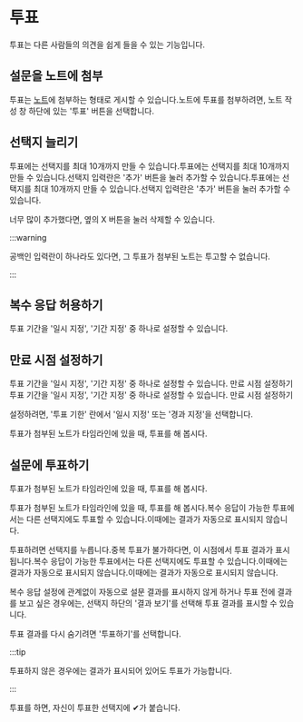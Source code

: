 # 투표

투표는 다른 사람들의 의견을 쉽게 들을 수 있는 기능입니다.

## 설문을 노트에 첨부

투표는 [노트](../../for-users/features/note)에 첨부하는 형태로 게시할 수 있습니다.노트에 투표를 첨부하려면, 노트 작성 창 하단에 있는 '투표' 버튼을 선택합니다.

## 선택지 늘리기

투표에는 선택지를 최대 10개까지 만들 수 있습니다.투표에는 선택지를 최대 10개까지 만들 수 있습니다.선택지 입력란은 '추가' 버튼을 눌러 추가할 수 있습니다.투표에는 선택지를 최대 10개까지 만들 수 있습니다.선택지 입력란은 '추가' 버튼을 눌러 추가할 수 있습니다.

너무 많이 추가했다면, 옆의 X 버튼을 눌러 삭제할 수 있습니다.

:::warning

공백인 입력란이 하나라도 있다면, 그 투표가 첨부된 노트는 투고할 수 없습니다.

:::

## 복수 응답 허용하기

투표 기간을 '일시 지정', '기간 지정' 중 하나로 설정할 수 있습니다.

## 만료 시점 설정하기

투표 기간을 '일시 지정', '기간 지정' 중 하나로 설정할 수 있습니다. 만료 시점 설정하기 투표 기간을 '일시 지정', '기간 지정' 중 하나로 설정할 수 있습니다. 만료 시점 설정하기

설정하려면, '투표 기한' 란에서 '일시 지정' 또는 '경과 지정'을 선택합니다.

투표가 첨부된 노트가 타임라인에 있을 때, 투표를 해 봅시다.

## 설문에 투표하기

투표가 첨부된 노트가 타임라인에 있을 때, 투표를 해 봅시다.

투표가 첨부된 노트가 타임라인에 있을 때, 투표를 해 봅시다.복수 응답이 가능한 투표에서는 다른 선택지에도 투표할 수 있습니다.이때에는 결과가 자동으로 표시되지 않습니다.

투표하려면 선택지를 누릅니다.중복 투표가 불가하다면, 이 시점에서 투표 결과가 표시됩니다.복수 응답이 가능한 투표에서는 다른 선택지에도 투표할 수 있습니다.이때에는 결과가 자동으로 표시되지 않습니다.이때에는 결과가 자동으로 표시되지 않습니다.

복수 응답 설정에 관계없이 자동으로 설문 결과를 표시하지 않게 하거나 투표 전에 결과를 보고 싶은 경우에는, 선택지 하단의 '결과 보기'를 선택해 투표 결과를 표시할 수 있습니다.

투표 결과를 다시 숨기려면 '투표하기'를 선택합니다.

:::tip

투표하지 않은 경우에는 결과가 표시되어 있어도 투표가 가능합니다.

:::

투표를 하면, 자신이 투표한 선택지에 ✔가 붙습니다.
